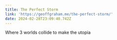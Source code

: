 ```yaml
---
title: The Perfect Storm
link: 'https://geoffgraham.me/the-perfect-storm/'
date: 2024-02-28T23:09:40.742Z
---
```


Where 3 worlds collide to make the utopia
